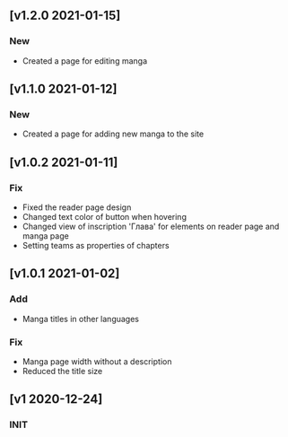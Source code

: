 ## [v1.2.0 2021-01-15]
### New
  - Created a page for editing manga

## [v1.1.0 2021-01-12]
### New
  - Created a page for adding new manga to the site

## [v1.0.2 2021-01-11]
### Fix
  - Fixed the reader page design
  - Changed text color of button when hovering
  - Changed view of inscription 'Глава' for elements on reader page and manga page
  - Setting teams as properties of chapters

## [v1.0.1 2021-01-02]
### Add
  - Manga titles in other languages

### Fix
  - Manga page width without a description
  - Reduced the title size

## [v1 2020-12-24]
### INIT